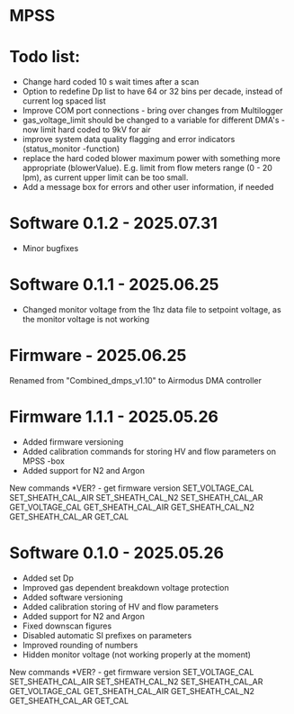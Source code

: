 # MPSS

# Todo list:
- Change hard coded 10 s wait times after a scan
- Option to redefine Dp list to have 64 or 32 bins per decade, instead of current log spaced list
- Improve COM port connections - bring over changes from Multilogger
- gas_voltage_limit should be changed to a variable for different DMA's - now limit hard coded to 9kV for air
- improve system data quality flagging and error indicators (status_monitor -function)
- replace the hard coded blower maximum power with something more appropriate (blowerValue). E.g. limit from flow meters range (0 - 20 lpm), as current upper limit can be too small.
- Add a message box for errors and other user information, if needed

# Software 0.1.2 - 2025.07.31
- Minor bugfixes

# Software 0.1.1 - 2025.06.25
- Changed monitor voltage from the 1hz data file to setpoint voltage, as the monitor voltage is not working

# Firmware - 2025.06.25
Renamed from "Combined_dmps_v1.10" to Airmodus DMA controller

# Firmware 1.1.1 - 2025.05.26
- Added firmware versioning
- Added calibration commands for storing HV and flow parameters on MPSS -box
- Added support for N2 and Argon

New commands
*VER? - get firmware version
SET_VOLTAGE_CAL
SET_SHEATH_CAL_AIR
SET_SHEATH_CAL_N2
SET_SHEATH_CAL_AR
GET_VOLTAGE_CAL
GET_SHEATH_CAL_AIR
GET_SHEATH_CAL_N2
GET_SHEATH_CAL_AR
GET_CAL

# Software 0.1.0 - 2025.05.26
- Added set Dp
- Improved gas dependent breakdown voltage protection
- Added software versioning
- Added calibration storing of HV and flow parameters
- Added support for N2 and Argon
- Fixed downscan figures
- Disabled automatic SI prefixes on parameters
- Improved rounding of numbers
- Hidden monitor voltage (not working properly at the moment)

New commands
*VER? - get firmware version
SET_VOLTAGE_CAL
SET_SHEATH_CAL_AIR
SET_SHEATH_CAL_N2
SET_SHEATH_CAL_AR
GET_VOLTAGE_CAL
GET_SHEATH_CAL_AIR
GET_SHEATH_CAL_N2
GET_SHEATH_CAL_AR
GET_CAL
